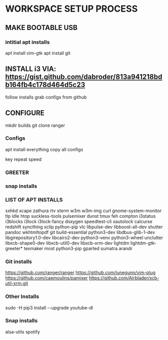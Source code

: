 # WORKSPACE SETUP PROCESS

## MAKE BOOTABLE USB

### intitial apt installs
apt install vim-gtk
apt install git

## INSTALL i3 VIA: https://gist.github.com/dabroder/813a941218bdb164fb4c178d464d5c23
follow installs
grab configs from github

## CONFIGURE

mkdir builds
git clone ranger

### Configs
apt install everything
copy all configs

key repeat speed

### GREETER

### snap installs

### LIST OF APT INSTALLS
sxhkd
xcape
zathura
rtv
xterm
w3m
w3m-img
curl
gnome-system-monitor
tlp
idle
htop
suckless-tools
pulsemixer
dunst
tmux
feh
compton
i3status
i3blocks
i3lock
i3lock-fancy
doxygen
speedtest-cli
xautolock
calcurse
redshift
syncthing
xclip
python-pip
vlc
libpulse-dev
libboost-all-dev
shutter
pandoc
wkhtmltopdf
git 
build-essential
python3-dev
libdbus-glib-1-dev
libgirepository1.0-dev
libcairo2-dev
python3-venv
python3-wheel
unclutter
libxcb-shape0-dev
libxcb-util0-dev
libxcb-xrm-dev
lightdm
lightdm-gtk-greeter*
texmaker
most
python3-pip
gparted
sumatra
arandr

### Git installs
https://github.com/ranger/ranger
https://github.com/junegunn/vim-plug
https://github.com/caemoulins/pamixer
https://github.com/Airblader/xcb-util-xrm.git

### Other Installs
sudo -H pip3 install --upgrade youtube-dl

### Snap installs
alsa-utils
spotify
